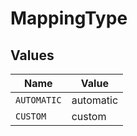 # MappingType


## Values

| Name        | Value       |
| ----------- | ----------- |
| `AUTOMATIC` | automatic   |
| `CUSTOM`    | custom      |